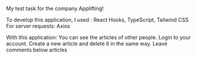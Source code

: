 My test task for the company Applifting!

To develop this application, I used : React Hooks, TypeScript, Tailwind CSS
For server requests: Axios

With this application:
You can see the articles of other people.
Login to your account. 
Create a new article and delete it in the same way. 
Leave comments below articles


